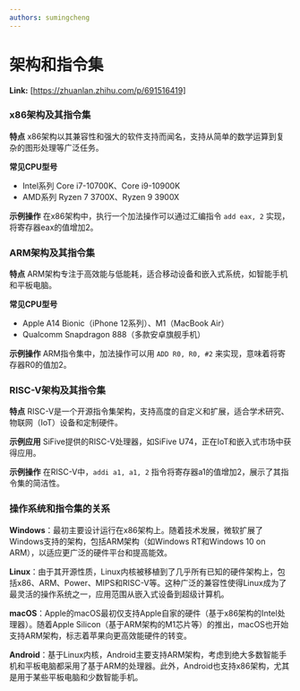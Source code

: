 ```yaml
---
authors: sumingcheng
---
```

# 架构和指令集



 **Link:** [https://zhuanlan.zhihu.com/p/691516419]

### x86架构及其指令集  

**特点** x86架构以其兼容性和强大的软件支持而闻名，支持从简单的数学运算到复杂的图形处理等广泛任务。

**常见CPU型号**

* Intel系列 Core i7-10700K、Core i9-10900K
* AMD系列 Ryzen 7 3700X、Ryzen 9 3900X

**示例操作** 在x86架构中，执行一个加法操作可以通过汇编指令 `add eax, 2` 实现，将寄存器eax的值增加2。

### ARM架构及其指令集  

**特点** ARM架构专注于高效能与低能耗，适合移动设备和嵌入式系统，如智能手机和平板电脑。

**常见CPU型号**

* Apple A14 Bionic（iPhone 12系列）、M1（MacBook Air）
* Qualcomm Snapdragon 888（多款安卓旗舰手机）

**示例操作** ARM指令集中，加法操作可以用 `ADD R0, R0, #2` 来实现，意味着将寄存器R0的值加2。

### RISC-V架构及其指令集  

**特点** RISC-V是一个开源指令集架构，支持高度的自定义和扩展，适合学术研究、物联网（IoT）设备和定制硬件。

**示例应用** SiFive提供的RISC-V处理器，如SiFive U74，正在IoT和嵌入式市场中获得应用。

**示例操作** 在RISC-V中，`addi a1, a1, 2` 指令将寄存器a1的值增加2，展示了其指令集的简洁性。

### 操作系统和指令集的关系  

**Windows**：最初主要设计运行在x86架构上。随着技术发展，微软扩展了Windows支持的架构，包括ARM架构（如Windows RT和Windows 10 on ARM），以适应更广泛的硬件平台和提高能效。

**Linux**：由于其开源性质，Linux内核被移植到了几乎所有已知的硬件架构上，包括x86、ARM、Power、MIPS和RISC-V等。这种广泛的兼容性使得Linux成为了最灵活的操作系统之一，应用范围从嵌入式设备到超级计算机。

**macOS**：Apple的macOS最初仅支持Apple自家的硬件（基于x86架构的Intel处理器）。随着Apple Silicon（基于ARM架构的M1芯片等）的推出，macOS也开始支持ARM架构，标志着苹果向更高效能硬件的转变。

**Android**：基于Linux内核，Android主要支持ARM架构，考虑到绝大多数智能手机和平板电脑都采用了基于ARM的处理器。此外，Android也支持x86架构，尤其是用于某些平板电脑和少数智能手机。

